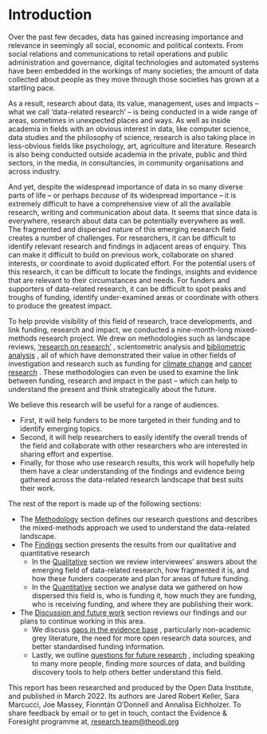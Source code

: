 # Introduction

Over the past few decades, data has gained increasing importance and relevance in seemingly all social, economic and political contexts. From social relations and communications to retail operations and public administration and governance, digital technologies and automated systems have been embedded in the workings of many societies; the amount of data collected about people as they move through those societies has grown at a startling pace. 

As a result, research about data, its value, management, uses and impacts – what we call ‘data-related research’ – is being conducted in a wide range of areas, sometimes in unexpected places and ways. As well as inside academia in fields with an obvious interest in data, like computer science, data studies and the philosophy of science, research is also taking place in less-obvious fields like psychology, art, agriculture and literature. Research is also being conducted outside academia in the private, public and third sectors, in the media, in consultancies, in community organisations and across industry.

And yet, despite the widespread importance of data in so many diverse parts of life – or perhaps *because* of its widespread importance – it is extremely difficult to have a comprehensive view of all the available research, writing and communication about data. It seems that since data is everywhere, research about data can be potentially everywhere as well. The fragmented and dispersed nature of this emerging research field creates a number of challenges. For researchers, it can be difficult to identify relevant research and findings in adjacent areas of enquiry. This can make it difficult to build on previous work, collaborate on shared interests, or coordinate to avoid duplicated effort. For the potential users of this research, it can be difficult to locate the findings, insights and evidence that are relevant to their circumstances and needs. For funders and supporters of data-related research, it can be difficult to spot peaks and troughs of funding, identify under-examined areas or coordinate with others to produce the greatest impact.

To help provide visibility of this field of research, trace developments, and link funding, research and impact, we conducted a nine-month-long mixed-methods research project. We drew on methodologies such as landscape reviews,  [‘research on research’](https://diigo.com/0nr6jg) , scientometric analysis and  [bibliometric analysis](https://diigo.com/0nr6ek) , all of which have demonstrated their value in other fields of investigation and research such as funding for  [climate change](https://www.ukcdr.org.uk/funding-landscape/uk-oda-funding-overview/)  and  [cancer research](https://diigo.com/0nr6fr) . These methodologies can even be used to examine the link between funding, research and impact in the past – which can help to understand the present and think strategically about the future.

We believe this research will be useful for a range of audiences. 
* First, it will help funders to be more targeted in their funding and to identify emerging topics.
* Second, it will help researchers to easily identify the overall trends of the field and collaborate with other researchers who are interested in sharing effort and expertise.
* Finally, for those who use research results, this work will hopefully help them have a clear understanding of the findings and evidence being gathered across the data-related research landscape that best suits their work.

The rest of the report is made up of the following sections:
* The  [Methodology](pages/methodology.html)  section defines our research questions and describes the mixed-methods approach we used to understand the data-related landscape. 
* The  [Findings](https://docs.google.com/document/d/16NY5Xus-yJPr9RXCXSx2Y4BxidsRoGygUm_EILzR3f4/edit#bookmark=id.bvd7vdvoe92h)  section presents the results from our qualitative and quantitative research
	* In the  [Qualitative](https://docs.google.com/document/d/16NY5Xus-yJPr9RXCXSx2Y4BxidsRoGygUm_EILzR3f4/edit#bookmark=id.180xccwi1ht2)  section we review interviewees’ answers about the emerging field of data-related research, how fragmented it is, and how these funders cooperate and plan for areas of future funding. 
	* In the  [Quantitative](https://docs.google.com/document/d/16NY5Xus-yJPr9RXCXSx2Y4BxidsRoGygUm_EILzR3f4/edit#bookmark=id.79b8w3umet1v)  section we analyse data we gathered on how dispersed this field is, who is funding it, how much they are funding, who is receiving funding, and where they are publishing their work. 
* The  [Discussion and future work](https://docs.google.com/document/d/16NY5Xus-yJPr9RXCXSx2Y4BxidsRoGygUm_EILzR3f4/edit#bookmark=id.tqct26vbgyf5)  section reviews our findings and our plans to continue working in this area. 
	* We discuss  [gaps in the evidence base](https://docs.google.com/document/d/16NY5Xus-yJPr9RXCXSx2Y4BxidsRoGygUm_EILzR3f4/edit#bookmark=id.4655pdn24bnv) , particularly non-academic grey literature, the need for more open research data sources, and better standardised funding information.
	* Lastly, we outline  [questions for future research](https://docs.google.com/document/d/16NY5Xus-yJPr9RXCXSx2Y4BxidsRoGygUm_EILzR3f4/edit#bookmark=id.wvjwv3vikre6) , including speaking to many more people, finding more sources of data, and building discovery tools to help others better understand this field.

This report has been researched and produced by the Open Data Institute, and published in March 2022. Its authors are Jared Robert Keller, Sara Marcucci, Joe Massey, Fionntán O’Donnell and Annalisa Eichholzer. To share feedback by email or to get in touch, contact the Evidence & Foresight programme at,  [research.team@theodi.org](mailto:research.team@theodi.org) 
